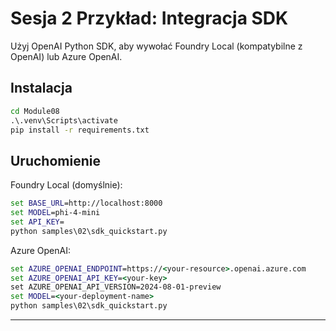 <!--
CO_OP_TRANSLATOR_METADATA:
{
  "original_hash": "bf711f77cca7c5500e22ff5c032016f1",
  "translation_date": "2025-09-22T13:41:32+00:00",
  "source_file": "Module08/samples/02/README.md",
  "language_code": "pl"
}
-->
# Sesja 2 Przykład: Integracja SDK

Użyj OpenAI Python SDK, aby wywołać Foundry Local (kompatybilne z OpenAI) lub Azure OpenAI.

## Instalacja
```cmd
cd Module08
.\.venv\Scripts\activate
pip install -r requirements.txt
```

## Uruchomienie
Foundry Local (domyślnie):
```cmd
set BASE_URL=http://localhost:8000
set MODEL=phi-4-mini
set API_KEY=
python samples\02\sdk_quickstart.py
```

Azure OpenAI:
```cmd
set AZURE_OPENAI_ENDPOINT=https://<your-resource>.openai.azure.com
set AZURE_OPENAI_API_KEY=<your-key>
set AZURE_OPENAI_API_VERSION=2024-08-01-preview
set MODEL=<your-deployment-name>
python samples\02\sdk_quickstart.py
```

---


